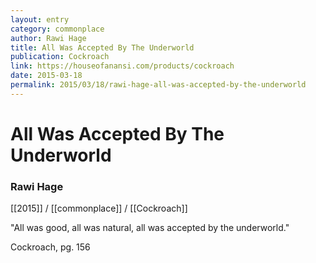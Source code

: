 ```yaml
---
layout: entry
category: commonplace
author: Rawi Hage
title: All Was Accepted By The Underworld
publication: Cockroach
link: https://houseofanansi.com/products/cockroach
date: 2015-03-18
permalink: 2015/03/18/rawi-hage-all-was-accepted-by-the-underworld
---
```


# All Was Accepted By The Underworld

### Rawi Hage

[[2015]] / [[commonplace]] / [[Cockroach]]

"All was good, all was natural, all was accepted by the underworld."

Cockroach, pg. 156
